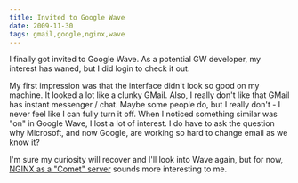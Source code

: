 ```yaml
---
title: Invited to Google Wave
date: 2009-11-30
tags: gmail,google,nginx,wave
---
```

I finally got invited to Google Wave. As a potential GW developer, my interest has waned, but I did login to check it out.

My first impression was that the interface didn't look so good on my machine. It looked a lot like a clunky GMail. Also, I really don't like that GMail has instant messenger / chat. Maybe some people do, but I really don't - I never feel like I can fully turn it off. When I noticed something similar was "on" in Google Wave, I lost a lot of interest. I do have to ask the question why Microsoft, and now Google, are working so hard to change email as we know it?

I'm sure my curiosity will recover and I'll look into Wave again, but for now, [NGINX as a "Comet" server](http://pushmodule.slact.net/) sounds more interesting to me.

